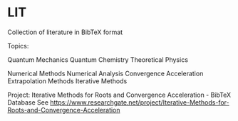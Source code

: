 # LIT
Collection of literature in BibTeX format

Topics: 

Quantum Mechanics
Quantum Chemistry
Theoretical Physics

Numerical Methods
Numerical Analysis
Convergence Acceleration
Extrapolation Methods
Iterative Methods

Project:
Iterative Methods for Roots and Convergence Acceleration - BibTeX Database
See https://www.researchgate.net/project/Iterative-Methods-for-Roots-and-Convergence-Acceleration
